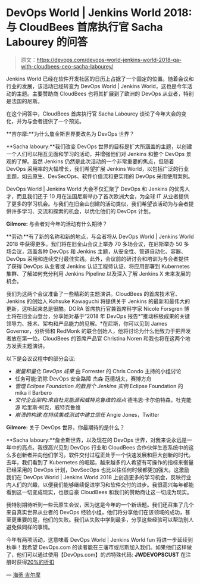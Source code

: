 # DevOps World | Jenkins World 2018:与 CloudBees 首席执行官 Sacha Labourey 的问答

> 原文：<https://devops.com/devops-world-jenkins-world-2018-qa-with-cloudbees-ceo-sacha-labourey/>

Jenkins World 已经在软件开发社区的日历上占据了一个固定的位置。随着会议和行业的发展，该活动已经转变为 DevOps World | Jenkins World，这也是今年活动的主题。主要赞助商 CloudBees 也将其扩展到了欧洲的 DevOps 从业者，特别是法国的尼斯。

在这个问答中，CloudBees 首席执行官 Sacha Labourey 谈论了今年大会的变化，并为与会者提供了一个预览。

**吉尔摩:**为什么詹金斯世界要改名为 DevOps 世界？

**Sacha laboury:**我们改变 DevOps 世界的目标是扩大所涵盖的主题，以创建一个人们可以相互见面和学习的活动，并增强他们对 Jenkins 和整个 DevOps 景观的了解。虽然 Jenkins 仍然是此次活动的一个非常重要的焦点，但随着 DevOps 采用率的大幅增长，我们希望扩展 Jenkins World，以包括广泛的行业主题，如云原生、DevSecOps、软件价值流和更实用的 DevOps 采用使用案例。

DevOps World | Jenkins World 大会不仅汇聚了 DevOps 和 Jenkins 的优秀人才，而且我们还于 10 月在法国尼斯举办了首次欧洲大会，为全球 IT 从业者提供了更多的学习机会。与我们在旧金山创建的活动类似，我们希望该活动为与会者提供许多学习、交流和探索的机会，以优化他们的 DevOps 计划。

**Gilmore:** 与会者对今年的活动有什么期待？

**劳动:**有了新的名称和新的地点，与会者将从 DevOps World | Jenkins World 2018 中获得更多。我们将在旧金山会议上举办 70 多场会议，在尼斯举办 50 多场会议，涵盖各种 DevOps 和 Jenkins 主题，从安全性、管道自动化、容器、DevOps 采用和连续交付最佳实践。此外，会议前的研讨会和培训为与会者提供了获得 DevOps 从业者或 Jenkins 认证工程师认证、将应用部署到 Kubernetes 集群、了解如何充分利用 Jenkins Pipeline 以及深入了解 Jenkins X 未来发展的机会。

我们为这两个会议准备了一些精彩的主题演讲。CloudBees 的首席技术官、Jenkins 的创始人 Kohsuke Kawaguchi 将提供关于 Jenkins 的最新和最伟大的更新，这听起来总是很酷。DORA 首席执行官兼首席科学家 Nicole Forsgren 博士将在旧金山登台，分享她对基于“2018 年 DevOps 报告*”推动积极成果的关键领导力、技术、架构和产品能力的见解。*在尼斯，你可以见到 James Governor，分析师和 RedMonk 的联合创始人，他将讨论为什么他致力于把开发者放在第一位。CloudBees 的首席产品官 Christina Noren 和我也将在这两个地方发表主题演讲。

以下是会议议程中的部分会议:

*   *衡量和量化 DevOps 成果* 由 Forrester 的 Chris Condo 主持的小组讨论
*   任务可能:消除 DevOps 安全路障
    杰森·范德胡夫，赛博方舟
*   *管理 Eclipse Foundation 的数百个 Jenkins 实例*
    Eclipse Foundation 的 mika il Barbero
*   *交付企业架构:来自杜克能源和威特克鲁维的观点* 德韦恩·卡尔伯特森，杜克能源
    哈里斯·柯克，威特克鲁维
*   *崩溃的构建:在持续集成测试中建立信任* Angie Jones，Twitter

**Gilmore:** 关于 DevOps 世界，你最期待的是什么？

**Sacha laboury:**詹金斯世界，以及现在的 DevOps 世界，对我来说永远是一年中的亮点。我很高兴见到 DevOps 行业和 CloudBees 合作伙伴生态系统中的这么多创新者并向他们学习。软件交付过程正处于一个快速发展和巨大创新的时代。去年，我们看到了 Kubernetes 的崛起，越来越多的人希望有可操作的指标来衡量已经采用的 DevOps 计划，DevSecOps 也比以往任何时候都更加强大。这激励我们在 DevOps World | Jenkins World 2018 上创造更多的学习机会，反映行业内人们的兴趣，以便我们能够继续促进学习和软件交付的进步。我很高兴每年都能看到这一切变成现实，也很自豪 CloudBees 和我们的赞助商让这一切成为现实。

我特别期待听到一些云原生会议，因为这是今年的一个新话题。我们还召集了几个来自真实世界从业者的 DevOps 经验小组，他们将分享他们在该领域的成功，甚至更重要的是，他们的失败。我们从失败中学到最多，分享这些经验可以帮助别人避免做同样的事情。

今年有两项活动，这意味着 DevOps World | Jenkins World fun 将进一步延续到秋季！我希望 DevOps.com 的读者能在三藩市或尼斯加入我们。如果他们这样做了，他们可以通过使用【DevOps.com】的*的*特殊代码: **JWDEVOPSCUST** 在注册时获得[20%的折扣](https://www.cloudbees.com/devops-world/san-francisco)

— [海蒂·吉尔摩](https://devops.com/author/heidigilmore/)